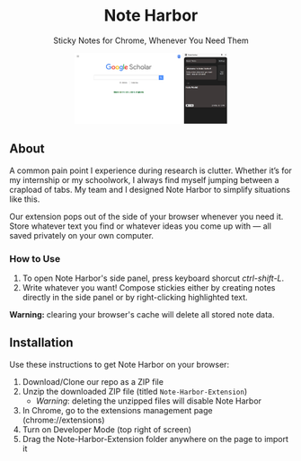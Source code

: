 <!-- markdownlint-disable-next-line -->
<div align="center">

  <!-- markdownlint-disable-next-line -->
  # Note Harbor

Sticky Notes for Chrome, 
Whenever You Need Them

  <img src="https://github.com/Note-Harbor/Note-Harbor-Extension/blob/main/img/note-harbor-demo-sceenshot.png" alt="Note Harbor Demo" width="54%" height = "25%"/>

</div>

## About

A common pain point I experience during research is clutter. Whether it’s for my internship or my schoolwork, I always find myself jumping between a crapload of tabs. My team and I designed Note Harbor to simplify situations like this. 

Our extension pops out of the side of your browser whenever you need it. Store whatever text you find or whatever ideas you come up with — all saved privately on your own computer.

### How to Use

1. To open Note Harbor's side panel, press keyboard shorcut *ctrl-shift-L*.
2. Write whatever you want! Compose stickies either by creating notes directly in the side panel or by right-clicking highlighted text.

**Warning:** clearing your browser's cache will delete all stored note data.

## Installation

Use these instructions to get Note Harbor on your browser:

1. Download/Clone our repo as a ZIP file
2. Unzip the downloaded ZIP file (titled `Note-Harbor-Extension`)
   * *Warning*: deleting the unzipped files will disable Note Harbor
4. In Chrome, go to the extensions management page (chrome://extensions)
5. Turn on Developer Mode (top right of screen)
6. Drag the Note-Harbor-Extension folder anywhere on the page to import it
